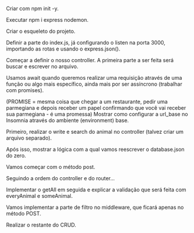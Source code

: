 Criar com npm init -y.

Executar npm i express nodemon.

Criar o esqueleto do projeto.

Definir a parte do index.js, já configurando o listen na porta 3000, importando as rotas e usando o express.json().

Começar a definir o nosso controller.
A primeira parte a ser feita será buscar e escrever no arquivo.

Usamos await quando queremos realizar uma requisição através de uma função ou algo mais específico, ainda mais por ser assíncrono (trabalhar com promises).

(PROMISE = mesma coisa que chegar a um restaurante, pedir uma parmegiana e depois receber um papel confirmando que você vai receber sua parmegiana - é uma promessa)
Mostrar como configurar a url_base no Insomnia através do ambiente (environment) base.

Primeiro, realizar o write e search do animal no controller (talvez criar um arquivo separado).

Após isso, mostrar a lógica com a qual vamos reescrever o database.json do zero.

Vamos começar com o método post.

Seguindo a ordem do controller e do router...

Implementar o getAll em seguida e explicar a validação que será feita com everyAnimal e someAnimal.

Vamos implementar a parte de filtro no middleware, que ficará apenas no método POST.

Realizar o restante do CRUD.